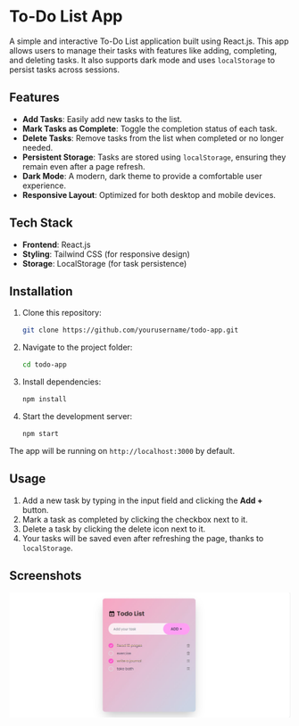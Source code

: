 
# To-Do List App

A simple and interactive To-Do List application built using React.js. This app allows users to manage their tasks with features like adding, completing, and deleting tasks. It also supports dark mode and uses `localStorage` to persist tasks across sessions.

## Features
- **Add Tasks**: Easily add new tasks to the list.
- **Mark Tasks as Complete**: Toggle the completion status of each task.
- **Delete Tasks**: Remove tasks from the list when completed or no longer needed.
- **Persistent Storage**: Tasks are stored using `localStorage`, ensuring they remain even after a page refresh.
- **Dark Mode**: A modern, dark theme to provide a comfortable user experience.
- **Responsive Layout**: Optimized for both desktop and mobile devices.

## Tech Stack
- **Frontend**: React.js
- **Styling**: Tailwind CSS (for responsive design)
- **Storage**: LocalStorage (for task persistence)

## Installation

1. Clone this repository:

   ```bash
   git clone https://github.com/yourusername/todo-app.git
   ```

2. Navigate to the project folder:

   ```bash
   cd todo-app
   ```

3. Install dependencies:

   ```bash
   npm install
   ```

4. Start the development server:

   ```bash
   npm start
   ```

The app will be running on `http://localhost:3000` by default.

## Usage

1. Add a new task by typing in the input field and clicking the **Add +** button.
2. Mark a task as completed by clicking the checkbox next to it.
3. Delete a task by clicking the delete icon next to it.
4. Your tasks will be saved even after refreshing the page, thanks to `localStorage`.

## Screenshots

![Todo App Screenshot](screenshot/TodoScreenshot.jpg)

